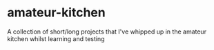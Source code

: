 # amateur-kitchen
A collection of short/long projects that I've whipped up in the amateur kitchen whilst learning and testing
